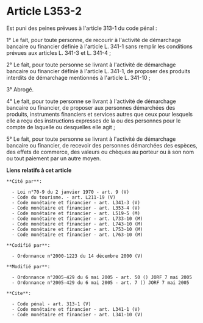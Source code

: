# Article L353-2

Est puni des peines prévues à l'article 313-1 du code pénal : 

1° Le fait, pour toute personne, de recourir à l'activité de démarchage bancaire ou financier définie à l'article L. 341-1
sans remplir les conditions prévues aux articles L. 341-3 et L. 341-4 ; 

2° Le fait, pour toute personne se livrant à l'activité de démarchage bancaire ou financier définie à l'article L. 341-1, de
proposer des produits interdits de démarchage mentionnés à l'article L. 341-10 ; 

3° Abrogé. 

4° Le fait, pour toute personne se livrant à l'activité de démarchage bancaire ou financier, de proposer aux personnes
démarchées des produits, instruments financiers et services autres que ceux pour lesquels elle a reçu des instructions
expresses de la ou des personnes pour le compte de laquelle ou desquelles elle agit ; 

5° Le fait, pour toute personne se livrant à l'activité de démarchage bancaire ou financier, de recevoir des personnes
démarchées des espèces, des effets de commerce, des valeurs ou chèques au porteur ou à son nom ou tout paiement par un autre
moyen.

**Liens relatifs à cet article**

	**Cité par**:

	  - Loi n°70-9 du 2 janvier 1970 - art. 9 (V)
	  - Code du tourisme. - art. L211-19 (V)
	  - Code monétaire et financier - art. L341-3 (V)
	  - Code monétaire et financier - art. L353-4 (V)
	  - Code monétaire et financier - art. L519-5 (M)
	  - Code monétaire et financier - art. L733-10 (M)
	  - Code monétaire et financier - art. L743-10 (M)
	  - Code monétaire et financier - art. L753-10 (M)
	  - Code monétaire et financier - art. L763-10 (M)

	**Codifié par**:

	  - Ordonnance n°2000-1223 du 14 décembre 2000 (V)

	**Modifié par**:

	  - Ordonnance n°2005-429 du 6 mai 2005 - art. 50 () JORF 7 mai 2005
	  - Ordonnance n°2005-429 du 6 mai 2005 - art. 7 () JORF 7 mai 2005

	**Cite**:

	  - Code pénal - art. 313-1 (V)
	  - Code monétaire et financier - art. L341-1 (V)
	  - Code monétaire et financier - art. L341-10 (V)
